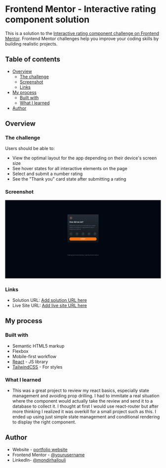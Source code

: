 # Frontend Mentor - Interactive rating component solution

This is a solution to the [Interactive rating component challenge on Frontend Mentor](https://www.frontendmentor.io/challenges/interactive-rating-component-koxpeBUmI). Frontend Mentor challenges help you improve your coding skills by building realistic projects. 

## Table of contents

- [Overview](#overview)
  - [The challenge](#the-challenge)
  - [Screenshot](#screenshot)
  - [Links](#links)
- [My process](#my-process)
  - [Built with](#built-with)
  - [What I learned](#what-i-learned)
- [Author](#author)

## Overview

### The challenge

Users should be able to:

- View the optimal layout for the app depending on their device's screen size
- See hover states for all interactive elements on the page
- Select and submit a number rating
- See the "Thank you" card state after submitting a rating

### Screenshot

![](./public/screenshot.png)

### Links

- Solution URL: [Add solution URL here](https://your-solution-url.com)
- Live Site URL: [Add live site URL here](https://your-live-site-url.com)

## My process

### Built with

- Semantic HTML5 markup
- Flexbox
- Mobile-first workflow
- [React](https://reactjs.org/) - JS library
- [TailwindCSS](https://tailwindcss.com/) - For styles

### What I learned

- This was a great project to review my react basics, especially state management and avoiding prop drilling. I had to immitate a real situation where the component would actually take the review and send it to a database to collect it. I thought at first I would use react-router but after more thinking I realized it was overkill for a small project such as this. I ended up using just simple state management and conditional rendering to display the right component.

## Author

- Website - [portfolio website](https://www.mh-portfolio.pages.com)
- Frontend Mentor - [@yourusername](https://www.frontendmentor.io/profile/mondirhallouli)
- LinkedIn- [@mondirhallouli](https://www.linkedin.com/in/mondir-hallouli)
